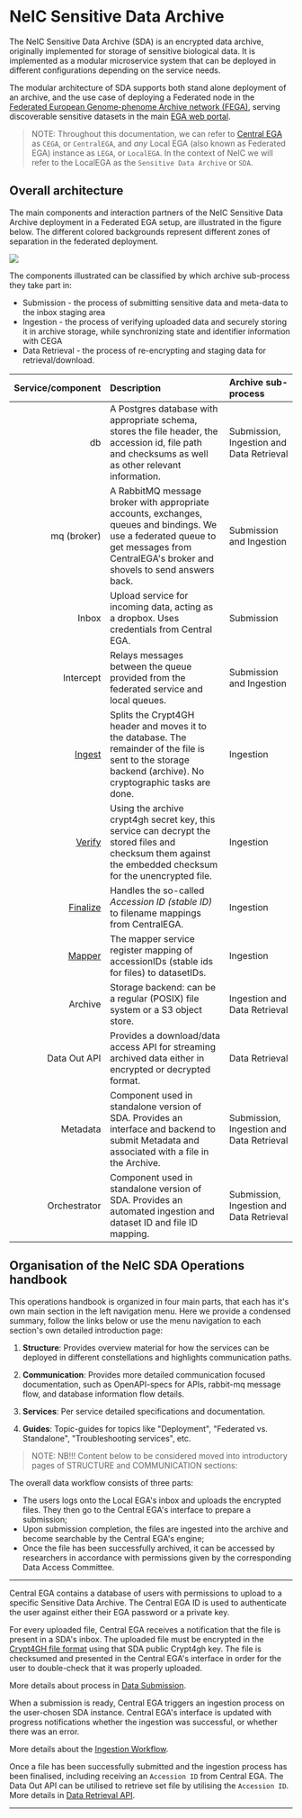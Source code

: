 
NeIC Sensitive Data Archive
===========================

The NeIC Sensitive Data Archive (SDA) is an encrypted data archive, originally implemented for storage of sensitive biological data. It is implemented as a modular microservice system that can be deployed in different configurations depending on the service needs.

The modular architecture of SDA supports both stand alone deployment of an archive, and the use case of deploying a Federated node in the [Federated European Genome-phenome Archive network (FEGA)](https://ega-archive.org/federated), serving discoverable sensitive datasets in the main [EGA web portal](https://ega-archive.org).

> NOTE:
> Throughout this documentation, we can refer to [Central
> EGA](https://ega-archive.org/) as `CEGA`, or `CentralEGA`, and *any*
> Local EGA (also known as Federated EGA) instance as `LEGA`, or
> `LocalEGA`. In the context of NeIC we will refer to the LocalEGA as the
> `Sensitive Data Archive` or `SDA`.


Overall architecture
--------------------

The main components and interaction partners of the NeIC Sensitive Data Archive deployment in a Federated EGA setup, are illustrated in the figure below. The different colored backgrounds represent different zones of separation in the federated deployment. 

![](https://docs.google.com/drawings/d/e/2PACX-1vSCqC49WJkBduQ5AJ1VdwFq-FJDDcMRVLaWQmvRBLy7YihKQImTi41WyeNruMyH1DdFqevQ9cgKtXEg/pub?w=1440&amp;h=810)

The components illustrated can be classified by which archive sub-process they take part in:

-   Submission - the process of submitting sensitive data and meta-data to the inbox staging area
-   Ingestion - the process of verifying uploaded data and securely storing it in archive storage, while synchronizing state and identifier information with CEGA
-   Data Retrieval - the process of re-encrypting and staging data for retrieval/download.



Service/component | Description | Archive sub-process 
-------:|:------------|:-----------------------------
db | A Postgres database with appropriate schema, stores the file header, the accession id, file path and checksums as well as other relevant information. | Submission, Ingestion and Data Retrieval 
mq (broker) | A RabbitMQ message broker with appropriate accounts, exchanges, queues and bindings. We use a federated queue to get messages from CentralEGA's broker and shovels to send answers back.| Submission and Ingestion 
Inbox | Upload service for incoming data, acting as a dropbox. Uses credentials from Central EGA. | Submission 
Intercept | Relays messages between the queue provided from the federated service and local queues. | Submission and Ingestion 
[Ingest](services/ingest.md) | Splits the Crypt4GH header and moves it to the database. The remainder of the file is sent to the storage backend (archive). No cryptographic tasks are done. | Ingestion 
[Verify](services/verify.md) | Using the archive crypt4gh secret key, this service can decrypt the stored files and checksum them against the embedded checksum for the unencrypted file. | Ingestion 
[Finalize](services/finalize.md) | Handles the so-called <i>Accession ID (stable ID)</i> to filename mappings from CentralEGA. | Ingestion 
[Mapper](services/mapper.md) | The mapper service register mapping of accessionIDs (stable ids for files) to datasetIDs. | Ingestion </i>
Archive | Storage backend: can be a regular (POSIX) file system or a S3 object store. | Ingestion and Data Retrieval 
Data Out API | Provides a download/data access API for streaming archived data either in encrypted or decrypted format. | Data Retrieval 
Metadata | Component used in standalone version of SDA. Provides an interface and backend to submit Metadata and associated with a file in the Archive. | Submission, Ingestion and Data Retrieval 
Orchestrator | Component used in standalone version of SDA. Provides an automated ingestion and dataset ID and file ID mapping. | Submission, Ingestion and Data Retrieval

Organisation of the NeIC SDA Operations handbook
------------------------------------------------

This operations handbook is organized in four  main parts, that each has it's own main section in the left navigation menu. Here we provide a condensed summary, follow the links below or use the menu navigation to each section's own detailed introduction page: 

1.  **Structure**: Provides overview material for how the services can be deployed in different constellations and highlights communication paths.

1.  **Communication**: Provides more detailed communication focused documentation, such as OpenAPI-specs for APIs, rabbit-mq message flow, and database information flow details.

1.  **Services**: Per service detailed specifications and documentation.

1.  **Guides**: Topic-guides for topics like "Deployment", "Federated vs. Standalone", "Troubleshooting services", etc.





> NOTE:
> NB!!! Content below to be considered moved into introductory pages of STRUCTURE and COMMUNICATION sections:

The overall data workflow consists of three parts:

-   The users logs onto the Local EGA's inbox and uploads the encrypted
    files. They then go to the Central EGA's interface to prepare a
    submission;
-   Upon submission completion, the files are ingested into the archive
    and become searchable by the Central EGA's engine;
-   Once the file has been successfully archived, it can be accessed by
    researchers in accordance with permissions given by the
    corresponding Data Access Committee.

------------------------------------------------------------------------

Central EGA contains a database of users with permissions to upload to a
specific Sensitive Data Archive. The Central EGA ID is used to
authenticate the user against either their EGA password or a private
key.

For every uploaded file, Central EGA receives a notification that the
file is present in a SDA's inbox. The uploaded file must be encrypted
in the [Crypt4GH file format](http://samtools.github.io/hts-specs/crypt4gh.pdf) using that SDA public Crypt4gh key. The file is
checksumed and presented in the Central EGA's interface in order for
the user to double-check that it was properly uploaded.

More details about process in [Data Submission](submission.md#data-submission).

When a submission is ready, Central EGA triggers an ingestion process on
the user-chosen SDA instance. Central EGA's interface is updated with
progress notifications whether the ingestion was successful, or whether
there was an error.

More details about the [Ingestion Workflow](submission.md#ingestion-workflow).

Once a file has been successfully submitted and the ingestion process
has been finalised, including receiving an `Accession ID` from Central
EGA. The Data Out API can be utilised to retrieve set file by utilising
the `Accession ID`. More details in [Data Retrieval API](dataout.md#data-retrieval-api).

------------------------------------------------------------------------
